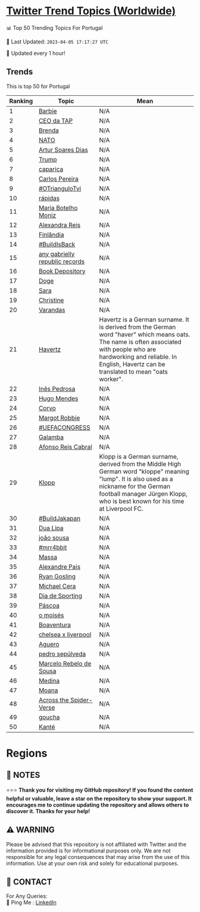 [Twitter Trend Topics (Worldwide)](https://github.com/ErcinDedeoglu/Twitter-Trend-Topics)
==========


📊 Top 50 Trending Topics For Portugal

📆 Last Updated: `2023-04-05 17:17:27 UTC`

🔧 Updated every 1 hour!


## Trends

This is top 50 for Portugal

| Ranking | Topic | Mean |
| ------- | ------------ | ------------ |
| 1 | [Barbie](http://twitter.com/search?q=Barbie) | N/A |
| 2 | [CEO da TAP](http://twitter.com/search?q=CEO+da+TAP) | N/A |
| 3 | [Brenda](http://twitter.com/search?q=Brenda) | N/A |
| 4 | [NATO](http://twitter.com/search?q=NATO) | N/A |
| 5 | [Artur Soares Dias](http://twitter.com/search?q=Artur+Soares+Dias) | N/A |
| 6 | [Trump](http://twitter.com/search?q=Trump) | N/A |
| 7 | [caparica](http://twitter.com/search?q=caparica) | N/A |
| 8 | [Carlos Pereira](http://twitter.com/search?q=Carlos+Pereira) | N/A |
| 9 | [#OTrianguloTvi](http://twitter.com/search?q=%23OTrianguloTvi) | N/A |
| 10 | [rápidas](http://twitter.com/search?q=r%c3%a1pidas) | N/A |
| 11 | [Maria Botelho Moniz](http://twitter.com/search?q=Maria+Botelho+Moniz) | N/A |
| 12 | [Alexandra Reis](http://twitter.com/search?q=Alexandra+Reis) | N/A |
| 13 | [Finlândia](http://twitter.com/search?q=Finl%c3%a2ndia) | N/A |
| 14 | [#BuildIsBack](http://twitter.com/search?q=%23BuildIsBack) | N/A |
| 15 | [any gabrielly republic records](http://twitter.com/search?q=any+gabrielly+republic+records) | N/A |
| 16 | [Book Depository](http://twitter.com/search?q=Book+Depository) | N/A |
| 17 | [Doge](http://twitter.com/search?q=Doge) | N/A |
| 18 | [Sara](http://twitter.com/search?q=Sara) | N/A |
| 19 | [Christine](http://twitter.com/search?q=Christine) | N/A |
| 20 | [Varandas](http://twitter.com/search?q=Varandas) | N/A |
| 21 | [Havertz](http://twitter.com/search?q=Havertz) | Havertz is a German surname. It is derived from the German word "haver" which means oats. The name is often associated with people who are hardworking and reliable. In English, Havertz can be translated to mean "oats worker". |
| 22 | [Inês Pedrosa](http://twitter.com/search?q=In%c3%aas+Pedrosa) | N/A |
| 23 | [Hugo Mendes](http://twitter.com/search?q=Hugo+Mendes) | N/A |
| 24 | [Corvo](http://twitter.com/search?q=Corvo) | N/A |
| 25 | [Margot Robbie](http://twitter.com/search?q=Margot+Robbie) | N/A |
| 26 | [#UEFACONGRESS](http://twitter.com/search?q=%23UEFACONGRESS) | N/A |
| 27 | [Galamba](http://twitter.com/search?q=Galamba) | N/A |
| 28 | [Afonso Reis Cabral](http://twitter.com/search?q=Afonso+Reis+Cabral) | N/A |
| 29 | [Klopp](http://twitter.com/search?q=Klopp) | Klopp is a German surname, derived from the Middle High German word "kloppe" meaning "lump". It is also used as a nickname for the German football manager Jürgen Klopp, who is best known for his time at Liverpool FC. |
| 30 | [#BuildJakapan](http://twitter.com/search?q=%23BuildJakapan) | N/A |
| 31 | [Dua Lipa](http://twitter.com/search?q=Dua+Lipa) | N/A |
| 32 | [joão sousa](http://twitter.com/search?q=jo%c3%a3o+sousa) | N/A |
| 33 | [#mrr4bbit](http://twitter.com/search?q=%23mrr4bbit) | N/A |
| 34 | [Massa](http://twitter.com/search?q=Massa) | N/A |
| 35 | [Alexandre Pais](http://twitter.com/search?q=Alexandre+Pais) | N/A |
| 36 | [Ryan Gosling](http://twitter.com/search?q=Ryan+Gosling) | N/A |
| 37 | [Michael Cera](http://twitter.com/search?q=Michael+Cera) | N/A |
| 38 | [Dia de Sporting](http://twitter.com/search?q=Dia+de+Sporting) | N/A |
| 39 | [Páscoa](http://twitter.com/search?q=P%c3%a1scoa) | N/A |
| 40 | [o moisés](http://twitter.com/search?q=o+mois%c3%a9s) | N/A |
| 41 | [Boaventura](http://twitter.com/search?q=Boaventura) | N/A |
| 42 | [chelsea x liverpool](http://twitter.com/search?q=chelsea+x+liverpool) | N/A |
| 43 | [Aguero](http://twitter.com/search?q=Aguero) | N/A |
| 44 | [pedro sepúlveda](http://twitter.com/search?q=pedro+sep%c3%balveda) | N/A |
| 45 | [Marcelo Rebelo de Sousa](http://twitter.com/search?q=Marcelo+Rebelo+de+Sousa) | N/A |
| 46 | [Medina](http://twitter.com/search?q=Medina) | N/A |
| 47 | [Moana](http://twitter.com/search?q=Moana) | N/A |
| 48 | [Across the Spider-Verse](http://twitter.com/search?q=Across+the+Spider-Verse) | N/A |
| 49 | [goucha](http://twitter.com/search?q=goucha) | N/A |
| 50 | [Kanté](http://twitter.com/search?q=Kant%c3%a9) | N/A |



# Regions




## 📝 NOTES

⭐⭐⭐ **Thank you for visiting my GitHub repository! If you found the content helpful or valuable, leave a star on the repository to show your support. It encourages me to continue updating the repository and allows others to discover it. Thanks for your help!**


## ⚠️ WARNING

Please be advised that this repository is not affiliated with Twitter and the information provided is for informational purposes only. We are not responsible for any legal consequences that may arise from the use of this information. Use at your own risk and solely for educational purposes.


## 📨 CONTACT

 For Any Queries:  
            🏓 Ping Me : [LinkedIn](https://www.linkedin.com/in/ercindedeoglu/)

